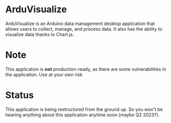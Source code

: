 # ArduVisualize

ArduVisualize is an Arduino data management desktop application that allows users to collect, manage, and process data. It also has the ability to visualize data thanks to Chart.js.

# Note
This application is **not** production-ready, as there are some vulnerabilities in the application. Use at your own risk

# Status
This application is being restructured from the ground up. So you won't be hearing anything about this application anytime soon (maybe Q2 2023?).
